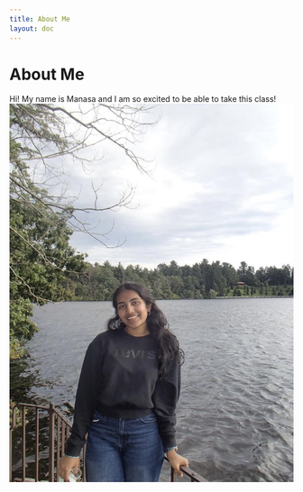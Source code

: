 ```yaml
---
title: About Me 
layout: doc
---
```


# About Me
Hi! My name is Manasa and I am so excited to be able to take this class!
![Profile Picture](./assets/manasa.jpg)
